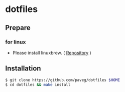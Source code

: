 # dotfiles

## Prepare

### for linux

- Please install linuxbrew. ( [Repository](https://github.com/Linuxbrew) )

## Installation

```bash
$ git clone https://github.com/paveg/dotfiles $HOME
$ cd dotfiles && make install
```
